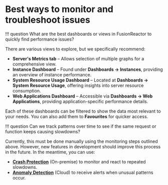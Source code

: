 # Best ways to monitor and troubleshoot issues


!!! question
    What are the best dashboards or views in FusionReactor to quickly find performance issues?

There are various views to explore, but we specifically recommend:

- **Server's Metrics tab** – Allows selection of multiple graphs for a comprehensive view.
- **Instance Dashboard** – Found under **Dashboards -> Instances**, providing an overview of instance performance.
- **System Resource Usage Dashboard** – Located at **Dashboards -> System Resource Usage**, offering insights into server resource consumption.
- **Web Applications Dashboard** – Accessible via **Dashboards -> Web Applications**, providing application-specific performance details.

Each of these dashboards can be filtered to show the data most relevant to your needs. You can also add them to **Favourites** for quicker access.

!!! question
    Can we track patterns over time to see if the same request or function keeps causing slowdowns?

Currently, this must be done manually using the monitoring steps outlined above. However, new features in development should improve this process in the future. In the meantime, you can use:

- **[Crash Protection](/Data-insights/Features/Crash-protection/Crash-Protection/)** (On-premise) to monitor and react to repeated slowdowns.
- **[Anomaly Detection](/Data-insights/Features/Anomaly-Detection/ADoverview/)** (Cloud) to receive alerts when unusual patterns occur.